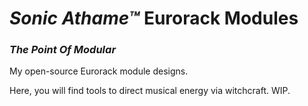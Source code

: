 # *Sonic Athame™* Eurorack Modules
### *The Point Of Modular*
My open-source Eurorack module designs.

Here, you will find tools to direct musical energy via witchcraft. WIP.